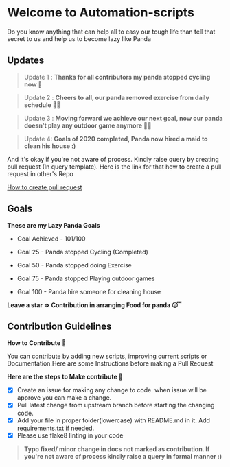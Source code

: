 # Welcome to Automation-scripts

Do you know anything that can help all to easy our tough life than tell that secret to us and help us to become lazy like 
Panda

## Updates
> Update 1 :
**Thanks for all contributors my panda stopped cycling now 🛴** 

> Update 2 :
**Cheers to all, our panda removed exercise from daily schedule 🤸‍♂️**

> Update 3 :
**Moving forward we achieve our next goal, now our panda doesn't play any outdoor game anymore  🏌️‍♂️**

> Update 4:
**Goals of 2020 completed, Panda now hired a maid to clean his house :)**

And it's okay if you're not aware of process. Kindly raise query by creating pull request (In query template). Here is the link for that how to create a pull request in other's Repo

[How to create pull request](https://opensource.com/article/19/7/create-pull-request-github)

## Goals

**These are my Lazy Panda Goals**

* Goal Achieved - 101/100

* Goal 25 - Panda stopped Cycling (Completed)
* Goal 50 - Panda stopped doing Exercise
* Goal 75 - Panda stopped Playing outdoor games
* Goal 100 - Panda hire someone for cleaning house

**Leave a star => Contribution in arranging Food for panda 😴**

## Contribution Guidelines

**How to Contribute 🤔**

You can contribute by adding new scripts, improving current scripts or Documentation.Here are some Instructions
before making a Pull Request

**Here are the steps to Make contribute 👣**

- [x] Create an issue for making any change to code. when issue will be approve you can make a change.
- [x] Pull latest change from upstream branch before starting the changing code.
- [x] Add your file in proper folder(lowercase) with README.md in it. Add requirements.txt if needed.
- [x] Please use flake8 linting in your code

> **Typo fixed/ minor change in docs not marked as contribution. If you're not aware of process kindly raise a query in formal manner :)**
